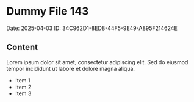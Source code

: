 # Dummy File 143

Date: 2025-04-03
ID: 34C962D1-8ED8-44F5-9E49-A895F214624E

## Content

Lorem ipsum dolor sit amet, consectetur adipiscing elit.
Sed do eiusmod tempor incididunt ut labore et dolore magna aliqua.

* Item 1
* Item 2
* Item 3

